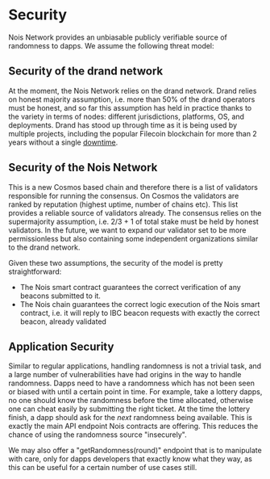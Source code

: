 # Security

Nois Network provides an unbiasable publicly verifiable source of randomness to
dapps. We assume the following threat model:

## Security of the drand network

At the moment, the Nois Network relies on the
drand network. Drand relies on honest majority assumption, i.e. more than 50%
of the drand operators must be honest, and so far this assumption has held in
practice thanks to the variety in terms of nodes: different jurisdictions, platforms,
OS, and deployments. Drand has stood up through time as it is being used by multiple projects,
including the popular Filecoin blockchain for more than 2 years without a single [downtime](https://status.drand.love/).

## Security of the Nois Network

This is a new Cosmos based chain and therefore
there is a list of validators responsible for running the consensus. On Cosmos
the validators are ranked by reputation (highest uptime, number of chains etc).
This list provides a reliable source of validators already. The consensus relies
on the supermajority assumption, i.e. 2/3 + 1 of total stake must be held by
honest validators.
In the future, we want to expand our validator set to be more permissionless but
also containing some independent organizations similar to the drand network.

Given these two assumptions, the security of the model is pretty straightforward:

- The Nois smart contract guarantees the correct verification of any beacons
  submitted to it.
- The Nois chain guarantees the correct logic execution of the Nois smart
  contract, i.e. it will reply to IBC beacon requests with exactly the correct beacon,
  already validated

## Application Security

Similar to regular applications, handling randomness is not a trivial task, and
a large number of vulnerabilities have had origins in the way to handle
randomness.
Dapps need to have a randomness which has not been seen or biased with until a
certain point in time. For example, take a lottery dapps, no one should know the
randomness before the time allocated, otherwise one can cheat easily by
submitting the right ticket. At the time the lottery finish, a dapp should ask
for the _next_ randomness being available. This is exactly the main API endpoint
Nois contracts are offering. This reduces the chance of using the randomness
source "insecurely".

We may also offer a "getRandomness(round)" endpoint that is to manipulate with care,
only for dapps developers that exactly know what they way, as this can be useful
for a certain number of use cases still.

